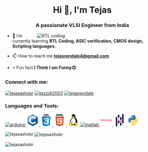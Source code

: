 <h1 align="center">Hi 👋, I'm Tejas</h1>
<h3 align="center">A passionate VLSI Engineer from India</h3>
<img align="right" alt="RTL coding" width="400" src="https://www.bing.com/th/id/OGC.68ecb4f6e9ebf64d37454df3541857f6?pid=1.7&rurl=https%3a%2f%2f64.media.tumblr.com%2ff9cdd7f7e01de32b08525e12a3f8c4d7%2ftumblr_oc6m5xG3NW1txeruoo2_r1_500.gifv&ehk=ln9sLev%2bRVXTVmj6kRCq2Xh2J2dzOkk54QpBFu2KhO0%3d">

- 🌱 I’m currently learning **RTL Coding, ASIC verification, CMOS design, Scripting languages.**

- 📫 How to reach me **tejasrendale4@gmail.com**

- ⚡ Fun fact **I Think I am Funny😊**

<h3 align="left">Connect with me:</h3>
<p align="left">
<a href="https://linkedin.com/in/tejasashokr" target="blank"><img align="center" src="https://raw.githubusercontent.com/rahuldkjain/github-profile-readme-generator/master/src/images/icons/Social/linked-in-alt.svg" alt="tejasashokr" height="30" width="40" /></a>
<a href="https://instagram.com/tezz@2003" target="blank"><img align="center" src="https://raw.githubusercontent.com/rahuldkjain/github-profile-readme-generator/master/src/images/icons/Social/instagram.svg" alt="tezz@2003" height="30" width="40" /></a>
<a href="https://www.hackerrank.com/tejasrendale" target="blank"><img align="center" src="https://raw.githubusercontent.com/rahuldkjain/github-profile-readme-generator/master/src/images/icons/Social/hackerrank.svg" alt="tejasrendale" height="30" width="40" /></a>
</p>

<h3 align="left">Languages and Tools:</h3>
<p align="left"> <a href="https://www.arduino.cc/" target="_blank" rel="noreferrer"> <img src="https://cdn.worldvectorlogo.com/logos/arduino-1.svg" alt="arduino" width="40" height="40"/> </a> <a href="https://www.cprogramming.com/" target="_blank" rel="noreferrer"> <img src="https://raw.githubusercontent.com/devicons/devicon/master/icons/c/c-original.svg" alt="c" width="40" height="40"/> </a> <a href="https://www.w3schools.com/css/" target="_blank" rel="noreferrer"> <img src="https://raw.githubusercontent.com/devicons/devicon/master/icons/css3/css3-original-wordmark.svg" alt="css3" width="40" height="40"/> </a> <a href="https://www.w3.org/html/" target="_blank" rel="noreferrer"> <img src="https://raw.githubusercontent.com/devicons/devicon/master/icons/html5/html5-original-wordmark.svg" alt="html5" width="40" height="40"/> </a> <a href="https://www.linux.org/" target="_blank" rel="noreferrer"> <img src="https://raw.githubusercontent.com/devicons/devicon/master/icons/linux/linux-original.svg" alt="linux" width="40" height="40"/> </a> <a href="https://www.mathworks.com/" target="_blank" rel="noreferrer"> <img src="https://upload.wikimedia.org/wikipedia/commons/2/21/Matlab_Logo.png" alt="matlab" width="40" height="40"/> </a> <a href="https://www.oracle.com/" target="_blank" rel="noreferrer"> <img src="https://raw.githubusercontent.com/devicons/devicon/master/icons/oracle/oracle-original.svg" alt="oracle" width="40" height="40"/> </a> <a href="https://pandas.pydata.org/" target="_blank" rel="noreferrer"> <img src="https://raw.githubusercontent.com/devicons/devicon/2ae2a900d2f041da66e950e4d48052658d850630/icons/pandas/pandas-original.svg" alt="pandas" width="40" height="40"/> </a> <a href="https://www.python.org" target="_blank" rel="noreferrer"> <img src="https://raw.githubusercontent.com/devicons/devicon/master/icons/python/python-original.svg" alt="python" width="40" height="40"/> </a> </p>

<p><img align="left" src="https://github-readme-stats.vercel.app/api/top-langs?username=tejasashokr&show_icons=true&locale=en&layout=compact" alt="tejasashokr" /></p>

<p>&nbsp;<img align="center" src="https://github-readme-stats.vercel.app/api?username=tejasashokr&show_icons=true&locale=en" alt="tejasashokr" /></p>

<p><img align="center" src="https://github-readme-streak-stats.herokuapp.com/?user=tejasashokr&" alt="tejasashokr" /></p>

